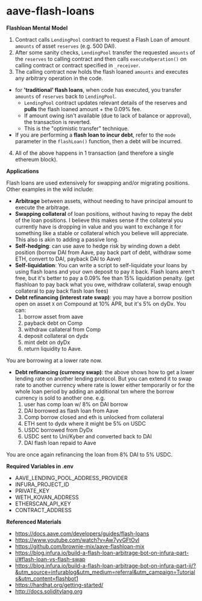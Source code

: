 # aave-flash-loans

**Flashloan Mental Model**

1. Contract calls `LendingPool` contract to request a Flash Loan of amount `amounts` of asset `reserves` (e.g. 500 DAI).
2. After some sanity checks, `LendingPool` transfer the requested `amounts` of the `reserves` to calling contract and then calls `executeOperation()` on calling contract or contract specified in `_receiver`.
3. The calling contract now holds the flash loaned `amounts` and executes any arbitrary operation in the code.

- for **'traditional' flash loans**, when code has executed, you transfer `amounts` of `reserves` back to `LendingPool`.
  - `LendingPool` contract updates relevant details of the reserves and **pulls** the flash loaned amount + the 0.09% fee.
  - If amount owing isn't available (due to lack of balance or approval), the transaction is reverted.
  - This is the "optimistic transfer" technique.
- If you are performing a **flash loan to incur debt**, refer to the `mode` parameter in the `flashLoan()` function, then a debt will be incurred.

4. All of the above happens in 1 transaction (and therefore a single ethereum block).

**Applications**

Flash loans are used extensively for swapping and/or migrating positions. Other examples in the wild include:

- **Arbitrage** between assets, without needing to have principal amount to execute the arbitrage.
- **Swapping collateral** of loan positions, without having to repay the debt of the loan positions. I believe this makes sense if the collateral you currently have is dropping in value and you want to exchange it for something like a stable or collateral which you believe will appreciate. This also is akin to adding a passive long.
- **Self-hedging**: can use aave to hedge risk by winding down a debt position (borrow DAI from Aave, pay back part of debt, withdraw some ETH, convert to DAI, payback DAI to Aave)
- **Self-liquidation**: You can write a script to self-liquidate your loans by using flash loans and your own deposit to pay it back. Flash loans aren't free, but it's better to pay a 0.09% fee than 15% liquidation penalty. (get flashloan to pay back what you owe, withdraw collateral, swap enough collateral to pay back flash loan fees)
- **Debt refinancing (interest rate swap)**: you may have a borrow position open on asset `X` on Compound at 10% APR, but it's 5% on dyDx. You can:
  1. borrow asset from aave
  2. payback debt on Comp
  3. withdraw callateral from Comp
  4. deposit collateral on dydx
  5. mint debt on dyDx
  6. return liquidity to Aave.

You are borrowing at a lower rate now.

- **Debt refinancing (currency swap)**: the above shows how to get a lower lending rate on another lending protocol. But you can extend it to swap rate to another currency where rate is lower either temporarily or for the whole loan period by adding an additional txn where the borrow currency is sold to another one.
  e.g.
  1. user has comp loan w/ 8% on DAI borrow
  2. DAI borrowed as flash loan from Aave
  3. Comp borrow closed and eth is unlocked from collateral
  4. ETH sent to dydx where it might be 5% on USDC
  5. USDC borrowed from DyDx
  6. USDC sent to Uni/Kyber and converted back to DAI
  7. DAI flash loan repaid to Aave

You are once again refinancing the loan from 8% DAI to 5% USDC.

**Required Variables in .env**

- AAVE_LENDING_POOL_ADDRESS_PROVIDER
- INFURA_PROJECT_ID
- PRIVATE_KEY
- WETH_KOVAN_ADDRESS
- ETHERSCAN_API_KEY
- CONTRACT_ADDRESS

**Referenced Materials**

- https://docs.aave.com/developers/guides/flash-loans
- https://www.youtube.com/watch?v=Aw7yvGFtOvI
- https://github.com/brownie-mix/aave-flashloan-mix
- https://blog.infura.io/build-a-flash-loan-arbitrage-bot-on-infura-part-i/#flash-loan-vs-flash-swap
- https://blog.infura.io/build-a-flash-loan-arbitrage-bot-on-infura-part-ii/?&utm_source=infurablog&utm_medium=referral&utm_campaign=Tutorials&utm_content=flashbot1
- https://hardhat.org/getting-started/
- http://docs.soliditylang.org
